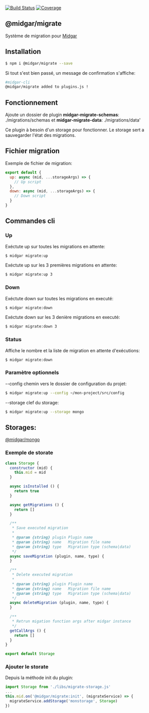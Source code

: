 [![Build Status](https://drone.midgar.io/api/badges/Midgar/migrate/status.svg)](https://drone.midgar.io/Midgar/migrate)
[![Coverage](https://sonar.midgar.io/api/project_badges/measure?project=Midgar%3Amigrate&metric=coverage)](https://sonar.midgar.io/dashboard?id=Midgar%3Amigrate)


## @midgar/migrate

Système de migration pour [Midgar](https://github.com/midgarjs/midgar)

## Installation

```sh
$ npm i @midgar/migrate --save
```
Si tout s'est bien passé, un message de confirmation s'affiche:

```sh
#midgar-cli
@midgar/migrate added to plugins.js !
```

## Fonctionnement
Ajoute un dossier de plugin **midgar-migrate-schemas**: ./migrations/schemas et **midgar-migrate-data**: ./migrations/data'

Ce plugin à besoin d'un storage pour fonctionner. Le storage sert a sauvegarder l'état des migrations.

## Fichier migration

Exemple de fichier de migration:
```js
export default {
  up: async (mid, ...storageArgs) => {
    // Up script
  },
  down: async (mid, ...storageArgs) => {
    // Down script
  }
}

```

## Commandes cli

### Up
Exéctute up sur toutes les migrations en attente:
```sh
$ midgar migrate:up
```

Exéctute up sur les 3 premières migrations en attente:
```sh
$ midgar migrate:up 3
```

### Down
Exéctute down sur toutes les migrations en executé:
```sh
$ midgar migrate:down
```

Exéctute down sur les 3 denière migrations en executé:
```sh
$ midgar migrate:down 3
```

### Status
Affiche le nombre et la liste de migration en attente d'exécutions:
```sh
$ midgar migrate:down
```

### Paramètre optionnels

--config chemin vers le dossier de configuration du projet:
```sh
$ midgar migrate:up --config ~/mon-project/src/config
```

--storage clef du storage:
```sh
$ midgar migrate:up --storage mongo
```

## Storages:
[@midgar/mongo](https://github.com/midgarjs/migrate)

### Exemple de storate

```js
class Storage {
  constructor (mid) {
    this.mid = mid
  }

  async isInstalled () {
    return true
  }

  async getMigrations () {
    return []
  }

  /**
   * Save executed migration
   *
   * @param {string} plugin Plugin name
   * @param {string} name   Migration file name
   * @param {string} type   Migration type (schema|data)
   */
  async saveMigration (plugin, name, type) {
  }

  /**
   * Delete executed migration
   *
   * @param {string} plugin Plugin name
   * @param {string} name   Migration file name
   * @param {string} type   Migration type (schema|data)
   */
  async deleteMigration (plugin, name, type) {
  }

  /**
   * Retrun migation function args after midgar instance 
   */
  getCallArgs () {
    return []
  }
}

export default Storage
```

### Ajouter le storate

Depuis la méthode init du plugin:

```js
import Storage from './libs/migrate-storage.js'
...
this.mid.on('@midgar/migrate:init', (migrateService) => {
  migrateService.addStorage('monstorage', Storage)
})
```